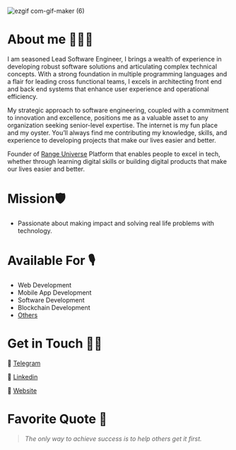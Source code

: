 
![ezgif com-gif-maker (6)](https://scontent.flos1-2.fna.fbcdn.net/v/t39.30808-6/453478117_452193294470600_5778309075254763533_n.png?stp=dst-png_s960x960&_nc_cat=100&ccb=1-7&_nc_sid=cc71e4&_nc_eui2=AeFxGzQrwK3vig7osZLMjhhmVcw5bUxP08dVzDltTE_Tx48aRQlZvIT6BcsHvoaXjB8pL8O7aioZwxLVMI7q1ZnL&_nc_ohc=gmb_yMe67cQQ7kNvgEJYJ_a&_nc_zt=23&_nc_ht=scontent.flos1-2.fna&oh=00_AYCr0QGoq7Bfc2pYMllJJRnGkZa6mXSoDUqWRnyPa4icRw&oe=66CB6718)





# About me 👨🏾‍💻
I am seasoned Lead Software Engineer, I brings a wealth of experience in developing robust software solutions and articulating complex technical concepts. With a strong foundation in multiple programming languages and a flair for leading cross functional teams, I excels in architecting front end and back end systems that enhance user experience and operational efficiency.

My strategic approach to software engineering, coupled with a commitment to innovation and excellence, positions me as a valuable asset to any organization seeking senior-level expertise. The internet is my fun place and my oyster. You’ll always find me contributing my knowledge, skills, and experience to developing projects that make our lives easier and better.

Founder of [Range Universe](https://www.rangeuniverse.org) Platform that enables people to excel in tech, whether through learning digital skills or building digital products that make our lives easier and better.

# Mission🛡
- Passionate about making impact and solving real life problems with technology. 

# Available For 🎙
- Web Development
- Mobile App Development
- Software Development
- Blockchain Development
- [Others](https://www.kingsleynwoye.com)

# Get in Touch 👍🏽
🔗 [Telegram](https://t.me/kingsleynwoye)

🔗 [Linkedin](https://www.linkedin.com/in/kingsleynwoye/)

🔗 [Website](https://www.kingsleynwoye.com)

# Favorite Quote 📖
> _The only way to achieve success is to help others get it first._
